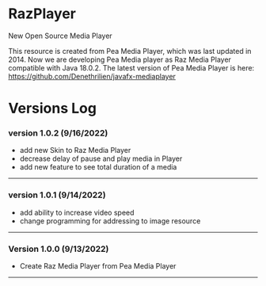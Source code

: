 # RazPlayer
New Open Source Media Player

This resource is created from Pea Media Player, which was last updated in 2014.
Now we are developing Pea Media player as Raz Media Player compatible with Java 18.0.2.
The latest version of Pea Media Player is here: https://github.com/Denethrilien/javafx-mediaplayer




# Versions Log

### version 1.0.2 (9/16/2022)
- add new Skin to Raz Media Player
- decrease delay of pause and play media in Player
- add new feature to see total duration of a media

---
### version 1.0.1 (9/14/2022)
- add ability to increase video speed
- change programming for addressing to image resource

---
### Version 1.0.0 (9/13/2022)
- Create Raz Media Player from Pea Media Player

---